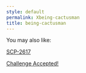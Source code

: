 ```yaml
---
style: default
permalink: Xbeing-cactusman
title: being-cactusman
---
```

You may also like:

[SCP-2617](http://scp-wiki.net/scp-2617)

[Challenge Accepted!](http://scp-wiki.net/challenge-accepted)

